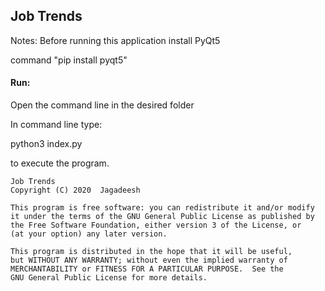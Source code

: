 <h2>Job Trends</h2>

<p>Notes: Before running this application install PyQt5 
    <p>command "pip install pyqt5"

<h4>Run:</h4>
<p>Open the command line in the desired folder</p>
    <p>In command line type:</p>
        <p>python3 index.py</p>
<p>to execute the program.</p>
    
    
       
    
    Job Trends
    Copyright (C) 2020  Jagadeesh

    This program is free software: you can redistribute it and/or modify
    it under the terms of the GNU General Public License as published by
    the Free Software Foundation, either version 3 of the License, or
    (at your option) any later version.

    This program is distributed in the hope that it will be useful,
    but WITHOUT ANY WARRANTY; without even the implied warranty of
    MERCHANTABILITY or FITNESS FOR A PARTICULAR PURPOSE.  See the
    GNU General Public License for more details.
